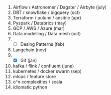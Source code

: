 1. Airflow / Astronomer / Dagster / Airbyte (july)
2. DBT / snowflake / bigquery (oct)
3. Terraform / pulumi / ansible (apr)
4. Pyspark / Databrics (may)
5. GCP / AWS / Azure (mar)
6. Data modelling / Data mesh (oct)
7. - [ ] Desing Patterns (feb)
8. Langchain (nov)
9. - [x] Git (jan)
10. kafka / flink / confluent (june)
11. kubernetes / docker swarm (sep)
12. mlops / feature store
13. o^n complexities / scala 
14. idiomatic python
